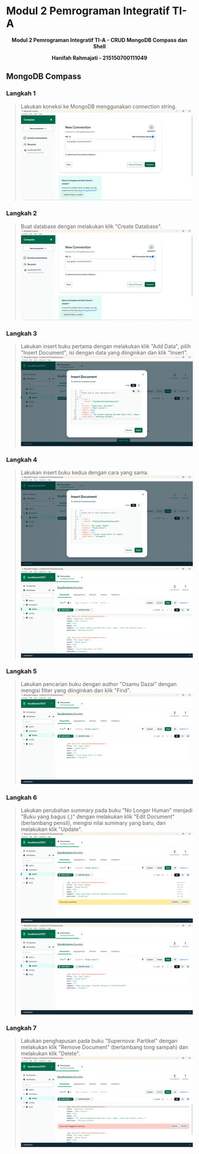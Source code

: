 # Modul 2 Pemrograman Integratif TI-A

<div align="center">
<strong><p>Modul 2 Pemrograman Integratif TI-A - CRUD MongoDB Compass dan Shell</p></strong>
<strong><p>Hanifah Rahmajati - 215150700111049</p></strong>
</div>  
  
## MongoDB Compass
### Langkah 1
> Lakukan koneksi ke MongoDB menggunakan connection string.  
> <img src="../Screenshot/Modul 2/Screenshot 2023-09-16 154333.png" alt= "image">

### Langkah 2
> Buat database dengan melakukan klik "Create Database".  
> <img src="../Screenshot/Modul 2/Screenshot 2023-09-16 154333.png" alt= "image">  

### Langkah 3
> Lakukan insert buku pertama dengan melakukan klik "Add Data", pilih "Insert Document", isi dengan data yang diinginkan dan klik "Insert".  
> <img src="../Screenshot/Modul 2/Screenshot 2023-09-16 155209.png" alt= "image">  

### Langkah 4
> Lakukan insert buku kedua dengan cara yang sama.  
> <img src="../Screenshot/Modul 2/Screenshot 2023-09-16 155623.png" alt= "image">  
> <img src="../Screenshot/Modul 2/Screenshot 2023-09-16 155637.png" alt= "image">  

### Langkah 5
> Lakukan pencarian buku dengan author "Osamu Dazai" dengan mengisi filter yang diinginkan dan klik "Find".  
> <img src="../Screenshot/Modul 2/Screenshot 2023-09-16 155721.png" alt= "image">  

### Langkah 6
> Lakukan perubahan summary pada buku "No Longer Human" menjadi "Buku yang bagus (<NAMA>,<NIM>)" dengan melakukan klik "Edit Document" (berlambang pensil), mengisi nilai summary yang baru, dan melakukan klik "Update".  
> <img src="../Screenshot/Modul 2/Screenshot 2023-09-16 155817.png" alt= "image">  
> <img src="../Screenshot/Modul 2/Screenshot 2023-09-16 155832.png" alt= "image">  

### Langkah 7
> Lakukan penghapusan pada buku "Supernova: Partikel" dengan melakukan klik "Remove Document" (berlambang tong sampah) dan melakukan klik "Delete".  
> <img src="../Screenshot/Modul 2/Screenshot 2023-09-16 155900.png" alt= "image">  
